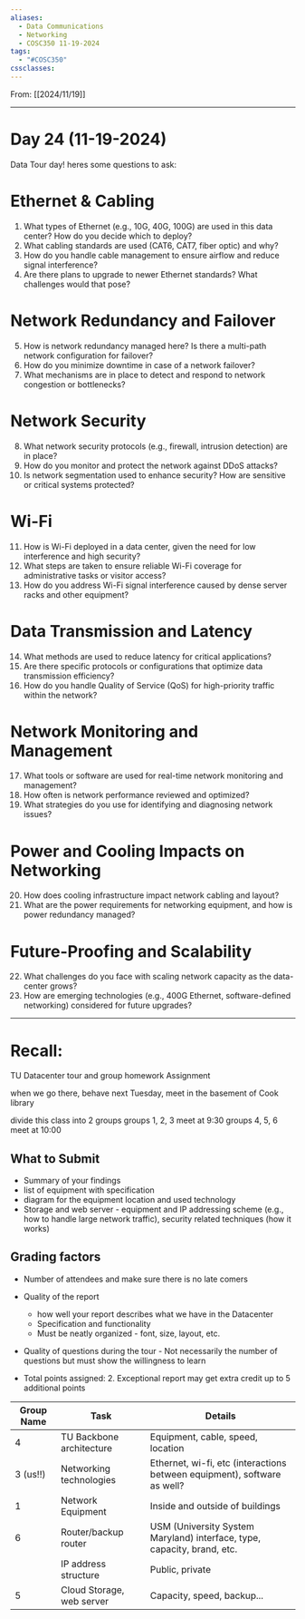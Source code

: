 ```yaml
---
aliases:
  - Data Communications
  - Networking
  - COSC350 11-19-2024
tags:
  - "#COSC350"
cssclasses:
---
```

From: [[2024/11/19]]

---
# Day 24 (11-19-2024)

Data Tour day!
heres some questions to ask:

# Ethernet & Cabling
1. What types of Ethernet (e.g., 10G, 40G, 100G) are used in this data center? How do you decide which to deploy?
2. What cabling standards are used (CAT6, CAT7, fiber optic) and why?
3. How do you handle cable management to ensure airflow and reduce signal interference?
4. Are there plans to upgrade to newer Ethernet standards? What challenges would that pose?

# Network Redundancy and Failover
5. How is network redundancy managed here? Is there a multi-path network configuration for failover?
6. How do you minimize downtime in case of a network failover?
7. What mechanisms are in place to detect and respond to network congestion or bottlenecks?

# Network Security
8. What network security protocols (e.g., firewall, intrusion detection) are in place?
9. How do you monitor and protect the network against DDoS attacks?
10. Is network segmentation used to enhance security? How are sensitive or critical systems protected?

# Wi-Fi
11. How is Wi-Fi deployed in a data center, given the need for low interference and high security?
12. What steps are taken to ensure reliable Wi-Fi coverage for administrative tasks or visitor access?
13. How do you address Wi-Fi signal interference caused by dense server racks and other equipment?

# Data Transmission and Latency
14. What methods are used to reduce latency for critical applications?
15. Are there specific protocols or configurations that optimize data transmission efficiency?
16. How do you handle Quality of Service (QoS) for high-priority traffic within the network?

# Network Monitoring and Management
17. What tools or software are used for real-time network monitoring and management?
18. How often is network performance reviewed and optimized?
19. What strategies do you use for identifying and diagnosing network issues?

# Power and Cooling Impacts on Networking
20. How does cooling infrastructure impact network cabling and layout?
21. What are the power requirements for networking equipment, and how is power redundancy managed?

# Future-Proofing and Scalability
22. What challenges do you face with scaling network capacity as the data-center grows?
23. How are emerging technologies (e.g., 400G Ethernet, software-defined networking) considered for future upgrades?


-----------

# Recall:
TU Datacenter tour and group homework Assignment

when we go there, behave
next Tuesday, meet in the basement of Cook library

divide this class into 2 groups
	groups 1, 2, 3 meet at 9:30
	groups 4, 5, 6 meet at 10:00

## What to Submit
- Summary of your findings
- list of equipment with specification
- diagram for the equipment location and used technology
- Storage and web server - equipment and IP addressing scheme (e.g., how to handle large network traffic), security related techniques (how it works)

## Grading factors
- Number of attendees and make sure there is no late comers
- Quality of the report
	- how well your report describes what we have in the Datacenter
	- Specification and functionality
	- Must be neatly organized - font, size, layout, etc.
-  Quality of questions during the tour
		- Not necessarily the number of questions but must show the willingness to learn

- Total points assigned: 2. Exceptional report may get extra credit up to 5 additional points


| Group Name | Task                      | Details                                                                  |
| ---------- | ------------------------- | ------------------------------------------------------------------------ |
| 4          | TU Backbone architecture  | Equipment, cable, speed, location                                        |
| 3 (us!!)   | Networking technologies   | Ethernet, wi-fi, etc (interactions between equipment), software as well? |
| 1          | Network Equipment         | Inside and outside of buildings                                          |
| 6          | Router/backup router      | USM (University System Maryland) interface, type, capacity, brand, etc.  |
|            | IP address structure      | Public, private                                                          |
| 5          | Cloud Storage, web server | Capacity, speed, backup...                                               |
